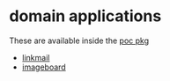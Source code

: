 
# domain applications

These are available inside the [poc pkg](./download.html)

- [linkmail](./docs/guide/index.html#linkmail)
- [imageboard](./docs/guide/index.html#imageboard)
